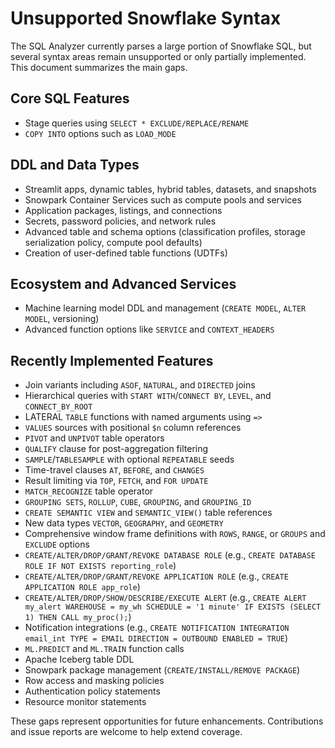 # Unsupported Snowflake Syntax

The SQL Analyzer currently parses a large portion of Snowflake SQL, but several syntax areas remain unsupported or only partially implemented. This document summarizes the main gaps.

## Core SQL Features
- Stage queries using `SELECT * EXCLUDE/REPLACE/RENAME`
- `COPY INTO` options such as `LOAD_MODE`

## DDL and Data Types
- Streamlit apps, dynamic tables, hybrid tables, datasets, and snapshots
- Snowpark Container Services such as compute pools and services
- Application packages, listings, and connections
- Secrets, password policies, and network rules
- Advanced table and schema options (classification profiles, storage serialization policy, compute pool defaults)
- Creation of user-defined table functions (UDTFs)

## Ecosystem and Advanced Services
- Machine learning model DDL and management (`CREATE MODEL`, `ALTER MODEL`, versioning)
- Advanced function options like `SERVICE` and `CONTEXT_HEADERS`

## Recently Implemented Features

- Join variants including `ASOF`, `NATURAL`, and `DIRECTED` joins
- Hierarchical queries with `START WITH`/`CONNECT BY`, `LEVEL`, and `CONNECT_BY_ROOT`
- LATERAL `TABLE` functions with named arguments using `=>`
- `VALUES` sources with positional `$n` column references
- `PIVOT` and `UNPIVOT` table operators
- `QUALIFY` clause for post-aggregation filtering
- `SAMPLE`/`TABLESAMPLE` with optional `REPEATABLE` seeds
- Time-travel clauses `AT`, `BEFORE`, and `CHANGES`
- Result limiting via `TOP`, `FETCH`, and `FOR UPDATE`
- `MATCH_RECOGNIZE` table operator
- `GROUPING SETS`, `ROLLUP`, `CUBE`, `GROUPING`, and `GROUPING_ID`
- `CREATE SEMANTIC VIEW` and `SEMANTIC_VIEW()` table references
- New data types `VECTOR`, `GEOGRAPHY`, and `GEOMETRY`
- Comprehensive window frame definitions with `ROWS`, `RANGE`, or `GROUPS` and `EXCLUDE` options
- `CREATE/ALTER/DROP/GRANT/REVOKE DATABASE ROLE` (e.g., `CREATE DATABASE ROLE IF NOT EXISTS reporting_role`)
- `CREATE/ALTER/DROP/GRANT/REVOKE APPLICATION ROLE` (e.g., `CREATE APPLICATION ROLE app_role`)
- `CREATE/ALTER/DROP/SHOW/DESCRIBE/EXECUTE ALERT` (e.g., `CREATE ALERT my_alert WAREHOUSE = my_wh SCHEDULE = '1 minute' IF EXISTS (SELECT 1) THEN CALL my_proc();`)
- Notification integrations (e.g., `CREATE NOTIFICATION INTEGRATION email_int TYPE = EMAIL DIRECTION = OUTBOUND ENABLED = TRUE`)
- `ML.PREDICT` and `ML.TRAIN` function calls
- Apache Iceberg table DDL
- Snowpark package management (`CREATE/INSTALL/REMOVE PACKAGE`)
- Row access and masking policies
- Authentication policy statements
- Resource monitor statements

These gaps represent opportunities for future enhancements. Contributions and issue reports are welcome to help extend coverage.
